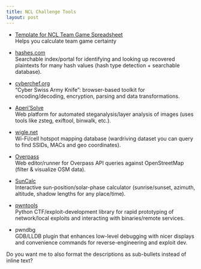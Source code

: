 ```yaml
---
title: NCL Challenge Tools
layout: post
---
```


- [Template for NCL Team Game Spreadsheet](https://docs.google.com/spreadsheets/d/1LbWelsiOC644HMjEbczUHIytiA-4EeqH/copy)  
  Helps you calculate team game certainty

- [hashes.com](hashes.com)  
  Searchable index/portal for identifying and looking up recovered plaintexts for many hash values (hash type detection + searchable database).

- [cyberchef.org](cyberchef.org)  
  “Cyber Swiss Army Knife”: browser-based toolkit for encoding/decoding, encryption, parsing and data transformations.

- [Aperi’Solve](aperisolve.com)  
  Web platform for automated steganalysis/layer analysis of images (uses tools like zsteg, exiftool, binwalk, etc.).

- [wigle.net](wigle.net)  
  Wi-Fi/cell hotspot mapping database (wardriving dataset you can query to find SSIDs, MACs and geo coordinates).

- [Overpass](https://overpass-turbo.eu/)  
  Web editor/runner for Overpass API queries against OpenStreetMap (filter & visualize OSM data).

- [SunCalc](https://www.suncalc.org/)  
  Interactive sun-position/solar-phase calculator (sunrise/sunset, azimuth, altitude, shadow lengths for any place/time).

- [pwntools](docs.pwntools.com)  
  Python CTF/exploit-development library for rapid prototyping of network/local exploits and interacting with binaries/remote services.

- pwndbg  
  GDB/LLDB plugin that enhances low-level debugging with nicer displays and convenience commands for reverse-engineering and exploit dev.


Do you want me to also format the descriptions as sub-bullets instead of inline text?